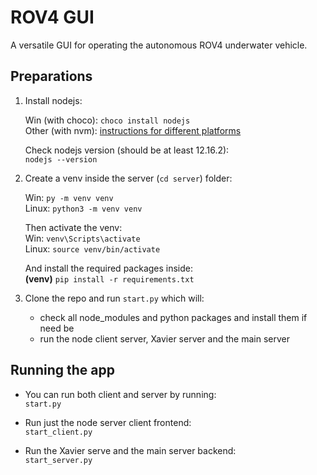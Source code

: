 # ROV4 GUI

A versatile GUI for operating the autonomous ROV4 underwater vehicle.


## Preparations

1. Install nodejs:<br>

    Win (with choco): ```choco install nodejs```<br>
    Other (with nvm): [instructions for different platforms](https://github.com/nvm-sh/nvm)<br>

    Check nodejs version (should be at least 12.16.2):<br>
    ```nodejs --version```

2. Create a venv inside the server (```cd server```) folder:

    Win: ```py -m venv venv```<br>
    Linux: ```python3 -m venv venv```

    Then activate the venv:<br>
    Win: ```venv\Scripts\activate```<br>
    Linux: ```source venv/bin/activate```
    
    And install the required packages inside:<br>
    **(venv)** ```pip install -r requirements.txt```

3. Clone the repo and run ```start.py``` which will:<br>

    * check all node_modules and python packages and install them if need be
    * run the node client server, Xavier server and the main server


## Running the app

* You can run both client and server by running:<br>
```start.py```

* Run just the node server client frontend:<br>
```start_client.py```

* Run the Xavier serve and the main server backend:<br>
```start_server.py```
